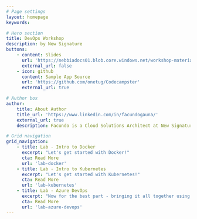 ```yaml
---
# Page settings
layout: homepage
keywords:

# Hero section
title: DevOps Workshop
description: by New Signature
buttons:
    - content: Slides
      url: 'https://nebbiadocs01.blob.core.windows.net/workshop-material/[Generic] Automated Testing Workshop Slides.zip'
      external_url: false
    - icon: github
      content: Sample App Source
      url: 'https://github.com/onetug/Codecampster'
      external_url: true

# Author box
author:
    title: About Author
    title_url: 'https://www.linkedin.com/in/facundogauna/'
    external_url: true
    description: Facundo is a Cloud Solutions Architect at New Signature. He enjoys helping clients with architecture, containers/orchestration, and stream lining development processes.

# Grid navigation
grid_navigation:
    - title: Lab - Intro to Docker
      excerpt: "Let's get started with Docker!"
      cta: Read More
      url: 'lab-docker'
    - title: Lab - Intro to Kubernetes
      excerpt: "Let's get started with Kubernetes!"
      cta: Read More
      url: 'lab-kubernetes'
    - title: Lab - Azure DevOps
      excerpt: "Now for the best part - bringing it all together using Azure DevOps!"
      cta: Read More
      url: 'lab-azure-devops'
---
```

